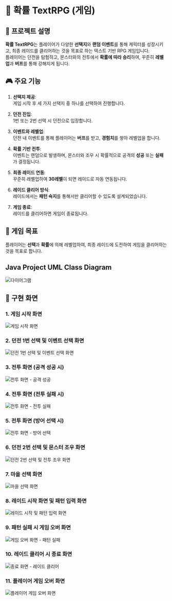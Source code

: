 # 🎲 확률 TextRPG (게임)

## 📝 프로젝트 설명
**확률 TextRPG**는 플레이어가 다양한 **선택지**와 **랜덤 이벤트**를 통해 캐릭터를 성장시키고, 최종 레이드를 클리어하는 것을 목표로 하는 텍스트 기반 RPG 게임입니다.  
플레이어는 던전을 탐험하고, 몬스터와의 전투에서 **확률에 따라 승리**하여, 꾸준히 **레벨업**과 **버프**를 통해 강해지게 됩니다.

## 🎮 주요 기능

1. **선택지 제공**:  
    게임 시작 후 세 가지 선택지 중 하나를 선택하여 진행합니다.
   
2. **던전 진입**:  
   1번 또는 2번 선택 시 던전으로 입장합니다.

3. **이벤트와 레벨업**:  
    던전 내 이벤트를 통해 플레이어는 **버프**를 받고, **경험치**를 쌓아 레벨업을 합니다.

4. **확률 기반 전투**:  
    이벤트는 랜덤으로 발생하며, 몬스터와 조우 시 확률적으로 공격의 **성공** 또는 **실패**가 결정됩니다.

5. **최종 레이드 연동**:  
    꾸준히 레벨업하여 **30레벨**이 되면 레이드로 자동 연동됩니다.

6. **레이드 클리어 방식**:  
    레이드에서는 **패턴 숙지**를 통해서만 클리어할 수 있도록 설계되었습니다.

7. **게임 종료**:  
    레이드를 클리어하면 게임이 종료됩니다.

## 🎯 게임 목표
플레이어는 **선택**과 **확률**에 의해 레벨업하여, 최종 레이드에 도전하여 게임을 클리어하는 것을 목표로 합니다.

## Java Project UML Class Diagram 

![다이어그램](https://github.com/user-attachments/assets/1602b585-c122-4413-9a7c-28d52ffeaf50)

## 📜 구현 화면

### 1. 게임 시작 화면
![게임 시작 화면](https://github.com/user-attachments/assets/d78ff539-b763-4f54-9126-07220e398743)

### 2. 던전 1번 선택 및 이벤트 선택 화면
![던전 1번 선택 및 이벤트 선택 화면](https://github.com/user-attachments/assets/e9ffe8f3-d18c-4766-8b0e-4c55848781d9)

### 3. 전투 화면 (공격 성공 시)
![전투 화면 - 공격 성공](https://github.com/user-attachments/assets/28e74591-712f-4609-bf3a-3273c7b0154e)

### 4. 전투 화면 (전투 실패 시)
![전투 화면 - 전투 실패](https://github.com/user-attachments/assets/79bd44e9-3410-4480-aa57-8a8f9744c616)

### 5. 전투 화면 (방어 선택 시)
![전투 화면 - 방어 선택](https://github.com/user-attachments/assets/879ef7e5-9e40-4432-b4a4-2597103a0e6c)

### 6. 던전 2번 선택 및 몬스터 조우 화면
![던전 2번 선택 및 전투 조우 화면](https://github.com/user-attachments/assets/c926f9d6-c66d-4c18-b53b-66063b96378e)

### 7. 마을 선택 화면
![마을 선택 화면](https://github.com/user-attachments/assets/b5fecd35-eaf7-45d8-a539-b981eb4e92d3)

### 8. 레이드 시작 화면 및 패턴 입력 화면
![레이드 시작 및 패턴 입력 화면](https://github.com/user-attachments/assets/624c469b-3c17-4309-ab7f-ebdd9b2cda79)

### 9. 패턴 실패 시 게임 오버 화면
![게임 오버 화면 - 패턴 실패](https://github.com/user-attachments/assets/4734e74a-adf9-47fd-ab4b-f83e1bd8dcf5)

### 10. 레이드 클리어 시 종료 화면
![종료 화면 - 레이드 클리어](https://github.com/user-attachments/assets/cf63e072-bbf5-4af3-86c0-52934ff3b373)

### 11. 플레이어 게임 오버 화면
![플레이어 게임 오버 화면](https://github.com/user-attachments/assets/6e5aa4d8-9405-4cb4-936e-583e5efd0fb9)

